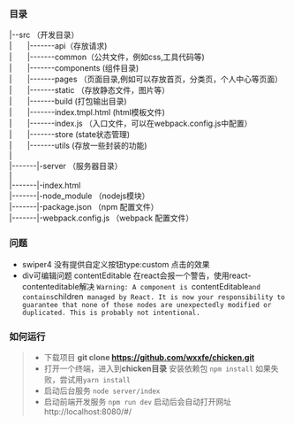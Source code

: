 ### 目录

|--src （开发目录）<br/>
|&emsp;&emsp;|-------api（存放请求)<br/>
|&emsp;&emsp;|-------common（公共文件，例如css,工具代码等)<br/>
|&emsp;&emsp;|-------components (组件目录)<br/>
|&emsp;&emsp;|-------pages （页面目录,例如可以存放首页，分类页，个人中心等页面）<br/>
|&emsp;&emsp;|-------static （存放静态文件，图片等）<br/>
|&emsp;&emsp;|-------build (打包输出目录)<br/>
|&emsp;&emsp;|-------index.tmpl.html (html模板文件)<br/>
|&emsp;&emsp;|-------index.js （入口文件，可以在webpack.config.js中配置）<br/>
|&emsp;&emsp;|-------store (state状态管理)<br/>
|&emsp;&emsp;|-------utils (存放一些封装的功能)<br/>
|<br/>
|-------|-server （服务器目录）<br/>
|<br/>
|-------|-index.html<br/>
|-------|-node_module （nodejs模块）<br/>
|-------|-package.json （npm 配置文件）<br/>
|-------|-webpack.config.js （webpack 配置文件）<br/>

### 问题
- swiper4  没有提供自定义按钮type:custom 点击的效果
- div可编辑问题 contentEditable  在react会报一个警告，使用react-contenteditable解决
`Warning: A component is `contentEditable` and contains `children` managed by React. It is now your responsibility to guarantee that none of those nodes are unexpectedly modified or duplicated. This is probably not intentional.`


### 如何运行
> - 下载项目   **git clone https://github.com/wxxfe/chicken.git**
> - 打开一个终端，进入到**chicken目录** 安装依赖包
>  `npm install`
>  如果失败，尝试用`yarn install`
> - 启动后台服务  `node server/index`
> - 启动前端开发服务 `npm run dev`
> 启动后会自动打开网址 http://localhost:8080/#/


